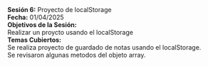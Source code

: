 <!DOCTYPE html>
<html>
    <body>
        <strong>Sesión 6:</strong> Proyecto de localStorage
        <br>
        <strong>Fecha:</strong> 01/04/2025
        <br>
        <strong>Objetivos de la Sesión:</strong>
        <br>
        Realizar un proycto usando el localStorage
        <br>
        <strong>Temas Cubiertos:</strong>
        <br>
        Se realiza proyecto de guardado de notas usando el localStorage.
        <br>
        Se revisaron algunas metodos del objeto array.
    </body>
</html>
